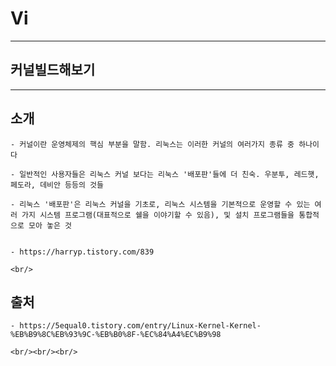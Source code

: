 
# Vi
-----------------------------------------------

## 커널빌드해보기
-----------------------------------------------

 ## 소개
	- 커널이란 운영체제의 핵심 부분을 말함. 리눅스는 이러한 커널의 여러가지 종류 중 하나이다

	- 일반적인 사용자들은 리눅스 커널 보다는 리눅스 '배포판'들에 더 친숙. 우분투, 레드햇, 페도라, 데비안 등등의 것들

    - 리눅스 '배포판'은 리눅스 커널을 기초로, 리눅스 시스템을 기본적으로 운영할 수 있는 여러 가지 시스템 프로그램(대표적으로 쉘을 이야기할 수 있음), 및 설치 프로그램들을 통합적으로 모아 놓은 것


	- https://harryp.tistory.com/839

	<br/>





## 출처
	- https://5equal0.tistory.com/entry/Linux-Kernel-Kernel-%EB%B9%8C%EB%93%9C-%EB%B0%8F-%EC%84%A4%EC%B9%98

	<br/><br/><br/>